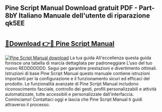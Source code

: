 ## Pine Script Manual Download gratuit PDF - Part-8bY Italiano Manuale dell'utente di riparazione qk5EE

# <h2><a href="http://dfea089.blite.top/?on=Pine+Script+Manual">🔗Download 👉🔴 Pine Script Manual</a></h2>

[![Pine Script Manual download](https://i.imgur.com/lujVjoI.png)](http://dfea089.blite.top/?on=Pine+Script+Manual)
La tua guida All'eccellenza questa guida fornisce una tabella di marcia dettagliata per padroneggiare L'uso del tuo nuovo REDDDDDDD. Segui per garantire prestazioni e divertimento ottimali. Istruzioni di base Pine Script Manual questo manuale contiene istruzioni importanti per la configurazione e il funzionamento sicuri ed efficaci del prodotto. Le funzionalità avanzate di Pine Script Manual includono riconoscimento facciale, controllo dei gesti, profili personalizzabili e attività automatizzate, tutte accessibili e personalizzate dall'interfaccia. Cominciamo! Contattaci oggi e lascia che Pine Script Manual ti guidi attraverso il processo.
